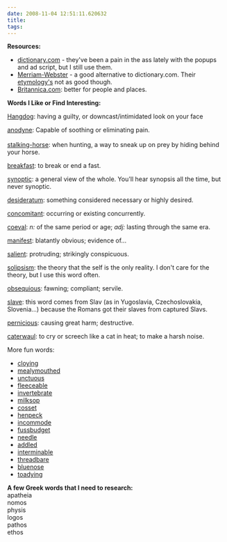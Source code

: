 ```yaml
---
date: 2008-11-04 12:51:11.620632
title: 
tags:
---
```


<p>
        <b>Resources:</b>
        <br />
      </p>
      <ul>
        <li>
          <a href="http://www.dictionary.com/">dictionary.com</a> - they've been a pain in the ass lately with the popups and ad script, but I still use them.
  </li>
        <li>
          <a href="http://www.m-w.com/home.htm">Merriam-Webster</a> - a good alternative to dictionary.com. Their <a href="http://dictionary.com/search?q=etymology">etymology's</a> not as good though.
  </li>
        <li>
          <a href="http://www.britannica.com/">Britannica.com</a>: better for people and places.
</li>
      </ul>
      <p>
        <b>Words I Like or Find Interesting:</b>
      </p>
<p><a href="http://www.answers.com/hangdog">Hangdog</a>: having a guilty, or downcast/intimidated look on your face</p>
      <p>
        <a href="http://www.answers.com/anodyne&r=67">anodyne</a>:  Capable of soothing or eliminating pain.<br /><br /><a href="http://www.dictionary.com/search?q=stalking-horse">stalking-horse</a>: when hunting, a way to sneak up on prey by hiding behind your horse.
</p>
      <p>
        <a href="http://www.dictionary.com/search?q=breakfast">breakfast</a>: to break or end a fast.
</p>
      <p>
        <a href="http://www.dictionary.com/search?q=synoptic">synoptic</a>: a general view of the whole. You'll hear synopsis all the time, but never synoptic.
</p>
      <p>
        <a href="http://www.dictionary.com/search?q=desideratum">desideratum</a>: something considered necessary or highly desired.
</p>
      <p>
        <a href="http://www.dictionary.com/search?q=concomitant">concomitant</a>: occurring or existing concurrently.
</p>
      <p>
        <a href="http://www.dictionary.com/search?q=coeval">coeval</a>: <i>n:</i> of the same period or age; <i>adj:</i> lasting through the same era.
</p>
      <p>
        <a href="http://www.dictionary.com/search?q=manifest">manifest</a>: blatantly obvious; evidence of...
</p>
      <p>
        <a href="http://www.dictionary.com/search?q=salient">salient</a>: protruding; strikingly conspicuous.
</p>
      <p>
        <a href="http://www.dictionary.com/search?q=solipsism">solipsism</a>: the theory that the self is the only reality. I don't care for the theory, but I use this word often.
</p>
      <p>
        <a href="http://www.dictionary.com/search?q=obsequious">obsequious</a>: fawning; compliant; servile.
</p>
      <p>
        <a href="http://www.dictionary.com/search?q=slave">slave</a>:
this word comes from Slav (as in Yugoslavia, Czechoslovakia,
Slovenia...) because the Romans got their slaves from captured Slavs.
</p>
      <p>
        <a href="http://www.dictionary.com/search?q=pernicious">pernicious</a>: causing great harm; destructive.
</p>
      <p>
        <a href="http://www.dictionary.com/search?q=caterwaul">caterwaul</a>: to cry or screech like a cat in heat; to make a harsh noise.</p>
      <p>More fun words:<br /></p>
      <ul>
        <li>
          <a href="http://dictionary.reference.com/search?q=cloying">cloying</a>
        </li>
        <li>
          <a href="http://dictionary.reference.com/search?q=mealy-mouthed">mealymouthed</a>
        </li>
        <li>
          <a href="http://dictionary.reference.com/search?q=unctuous">unctuous</a>
        </li>
        <li>
          <a href="http://dictionary.reference.com/search?q=fleeceable">fleeceable</a>
        </li>
        <li>
          <a href="http://dictionary.reference.com/search?q=invertebrate">invertebrate</a>
        </li>
        <li>
          <a href="http://dictionary.reference.com/search?q=milksop">milksop</a>
        </li>
        <li>
          <a href="http://dictionary.reference.com/search?q=cosset">cosset</a>
        </li>
        <li>
          <a href="http://dictionary.reference.com/search?q=henpeck">henpeck</a>
        </li>
        <li>
          <a href="http://dictionary.reference.com/search?q=incommode">incommode</a>
        </li>
        <li>
          <a href="http://dictionary.reference.com/search?q=fussbudget">fussbudget</a>
        </li>
        <li>
          <a href="http://dictionary.reference.com/search?q=needle">needle</a>
        </li>
        <li>
          <a href="http://dictionary.reference.com/search?q=addled">addled</a>
        </li>
        <li>
          <a href="http://dictionary.reference.com/search?q=interminable">interminable</a>
        </li>
        <li>
          <a href="http://dictionary.reference.com/search?q=threadbare">threadbare</a>
        </li>
        <li>
          <a href="http://dictionary.reference.com/search?q=bluenose">bluenose</a>
        </li>
        <li>
          <a href="http://dictionary.reference.com/search?q=toadying">toadying</a>
        </li>
      </ul>
      <p>
        <b>A few Greek words that I need to research:</b>
        <br />
apatheia<br />
nomos<br />
physis<br />
logos<br />
pathos<br />
ethos<br /></p>
      <p>
        <br />
      </p>